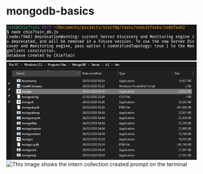 # mongodb-basics
![This image shows the database created prompt on the terminal](./images/databaseCreated.png)
![This image shows the mongo.exe and mongod.exe files in the root folder](./images/mongo.png)
![This image shows the intern collection created prompt on the terminal](./images/internCollection.png)
